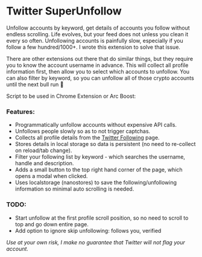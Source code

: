 # Twitter SuperUnfollow

Unfollow accounts by keyword, get details of accounts you follow without endless scrolling. Life evolves, but your feed does not unless you clean it every so often. Unfollowing accounts is painfully slow, especially if you follow a few hundred/1000+. I wrote this extension to solve that issue.

There are other extensions out there that do similar things, but they require you to know the account username in advance. This will collect all profile information first, then allow you to select which accounts to unfollow. You can also filter by keyword, so you can unfollow all of those crypto accounts until the next bull run 🙈

Script to be used in Chrome Extension or Arc Boost:

### Features:

-   Programmatically unfollow accounts without expensive API calls.
-   Unfollows people slowly so as to not trigger captchas.
-   Collects all profile details from the [Twitter Following](https://twitter.com/following) page.
-   Stores details in local storage so data is persistent (no need to re-collect on reload/tab change).
-   Filter your following list by keyword - which searches the username, handle and description.
-   Adds a small button to the top right hand corner of the page, which opens a modal when clicked.
-   Uses localstorage (nanostores) to save the following/unfollowing information so minimal auto scrolling is needed.

### TODO:

-   Start unfollow at the first profile scroll position, so no need to scroll to top and go down entire page.
-   Add option to ignore skip unfollowing: follows you, verified

_Use at your own risk, I make no guarantee that Twitter will not flag your account._
